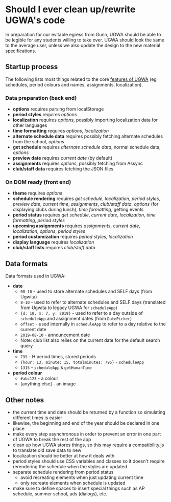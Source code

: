 # Should I ever clean up/rewrite UGWA's code

In preparation for our evitable egress from Gunn, UGWA should be able to be legible for any students willing to take over. UGWA should look the same to the average user, unless we also update the design to the new material specifications.

## Startup process

The following lists most things related to the core [features of UGWA](./feature-set.md) (eg schedules, period colours and names, assignments, localization).

### Data preparation (back end)

- **options** requires parsing from localStorage
- **period styles** requires _options_
- **localization** requires _options_, possibly importing localization data for other languages
- **time formatting** requires _options_, _localization_
- **alternate schedule data** requires possibly fetching alternate schedules from the school, _options_
- **get schedule** requires _alternate schedule data_, normal schedule data, _options_
- **preview date** requires _current date_ (by default)
- **assignments** requires _options_, possibly fetching from Assync
- **club/staff data** requires fetching the JSON files

### On DOM ready (front end)

- **theme** requires _options_
- **schedule rendering** requires _get schedule_, _localization_, _period styles_, _preview date_, _current time_, _assignments_, _club/staff data_, _options_ (for displaying clubs during lunch), _time formatting_, getting events
- **period status** requires _get schedule_, _current date_, _localization_, _time formatting_, _period styles_
- **upcoming assignments** requires _assignments_, _current date_, _localization_, _options_, _period styles_
- **period customization** requires _period styles_, _localization_
- **display language** requires _localization_
- **club/staff lists** requires _club/staff data_

## Data formats

Data formats used in UGWA:

- **date**
  - `08-10` - used to store alternate schedules and SELF days (from Ugwita)
  - `8-10` - used to refer to alternate schedules and SELF days (translated from Ugwita to legacy UGWA for `scheduleApp`)
  - `{d: 10, m: 7, y: 2019}` - used to refer to a day outside of `scheduleApp` and assignment dates (from `DatePicker`)
  - `offset` - used internally in `scheduleApp` to refer to a day relative to the current date
  - `2019-08-10` - announcement date
  - Note: club list also relies on the current date for the default search query
- **time**
  - `795` - H period times, stored periods
  - `{hour: 13, minute: 15, totalminutes: 795}` - `scheduleApp`
  - `1315` - `scheduleApp`'s `getHumanTime`
- **period colour**
  - `#abc123` - a colour
  - [anything else] - an image

## Other notes

- the current time and date should be returned by a function so simulating different times is easier
- likewise, the beginning and end of the year should be declared in one place
- make every step asynchronous in order to prevent an error in one part of UGWA to break the rest of the app
- clean up how UGWA stores things, so this may require a compatibility.js to translate old save data to new
- localization should be better at how it deals with
- period styles should use CSS variables and classes so it doesn't require rerendering the schedule when the styles are updated
- separate schedule rendering from period status
  - avoid recreating elements when just updating current time
  - only recreate elements when schedule is updated
- make sure to define spaces to insert special things such as AP schedule, summer school, ads (dialogs), etc.
